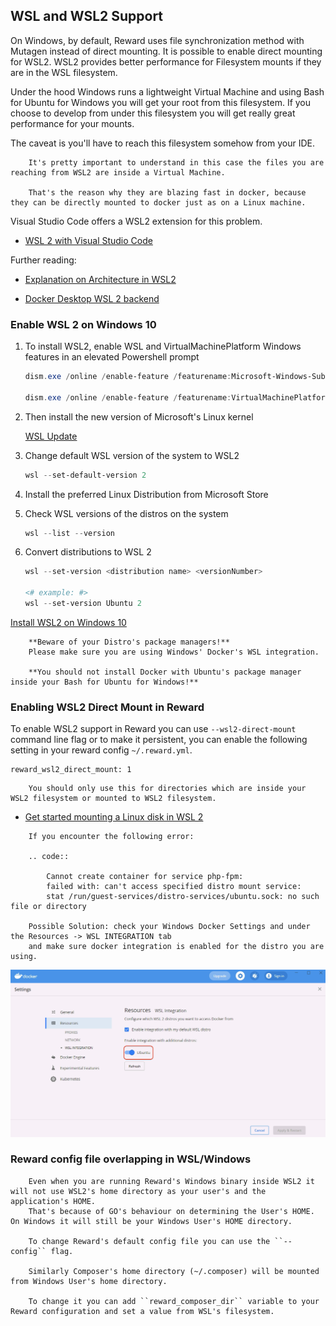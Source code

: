 ## WSL and WSL2 Support

On Windows, by default, Reward uses file synchronization method with Mutagen instead of direct mounting.
It is possible to enable direct mounting for WSL2. WSL2 provides better performance for Filesystem mounts if they are in the WSL filesystem.

Under the hood Windows runs a lightweight Virtual Machine and using Bash for Ubuntu for Windows you will get your root from this filesystem.
If you choose to develop from under this filesystem you will get really great performance for your mounts.

The caveat is you'll have to reach this filesystem somehow from your IDE.

``` warning::
    It's pretty important to understand in this case the files you are reaching from WSL2 are inside a Virtual Machine.

    That's the reason why they are blazing fast in docker, because they can be directly mounted to docker just as on a Linux machine.
```

Visual Studio Code offers a WSL2 extension for this problem.

* [WSL 2 with Visual Studio Code](https://code.visualstudio.com/blogs/2019/09/03/wsl2)

Further reading:

* [Explanation on Architecture in WSL2](https://devblogs.microsoft.com/commandline/announcing-wsl-2/#a-quick-explanation-of-the-architectural-changes-in-wsl-2)

* [Docker Desktop WSL 2 backend](https://docs.docker.com/docker-for-windows/wsl/)

### Enable WSL 2 on Windows 10

1. To install WSL2, enable WSL and VirtualMachinePlatform Windows features in an elevated Powershell prompt

    ``` powershell
    dism.exe /online /enable-feature /featurename:Microsoft-Windows-Subsystem-Linux /all /norestart

    dism.exe /online /enable-feature /featurename:VirtualMachinePlatform /all /norestart
    ```

2. Then install the new version of Microsoft's Linux kernel

    [WSL Update](https://wslstorestorage.blob.core.windows.net/wslblob/wsl_update_x64.msi)

3. Change default WSL version of the system to WSL2
    ``` powershell
    wsl --set-default-version 2
    ```

4. Install the preferred Linux Distribution from Microsoft Store

5. Check WSL versions of the distros on the system

    ``` powershell
    wsl --list --version
    ```

6. Convert distributions to WSL 2

    ``` powershell
    wsl --set-version <distribution name> <versionNumber>

    <# example: #>
    wsl --set-version Ubuntu 2
    ```

[Install WSL2 on Windows 10](https://docs.microsoft.com/en-us/windows/wsl/install-win10)

``` warning::
    **Beware of your Distro's package managers!**
    Please make sure you are using Windows' Docker's WSL integration.

    **You should not install Docker with Ubuntu's package manager inside your Bash for Ubuntu for Windows!**
```

### Enabling WSL2 Direct Mount in Reward

To enable WSL2 support in Reward you can use `--wsl2-direct-mount` command line flag or to make it persistent, you can
enable the following setting in your reward config `~/.reward.yml`.

```
reward_wsl2_direct_mount: 1
```

``` warning::
    You should only use this for directories which are inside your WSL2 filesystem or mounted to WSL2 filesystem.
```

* [Get started mounting a Linux disk in WSL 2 ](https://docs.microsoft.com/en-us/windows/wsl/wsl2-mount-disk)

``` note::
    If you encounter the following error:

    .. code::

        Cannot create container for service php-fpm:
        failed with: can't access specified distro mount service:
        stat /run/guest-services/distro-services/ubuntu.sock: no such file or directory

    Possible Solution: check your Windows Docker Settings and under the Resources -> WSL INTEGRATION tab
    and make sure docker integration is enabled for the distro you are using.
```

![Docker WSL Integration Settings](screenshots/docker-wsl-integration.png)

### Reward config file overlapping in WSL/Windows

``` note::
    Even when you are running Reward's Windows binary inside WSL2 it will not use WSL2's home directory as your user's and the application's HOME.
    That's because of GO's behaviour on determining the User's HOME. On Windows it will still be your Windows User's HOME directory.

    To change Reward's default config file you can use the ``--config`` flag.

    Similarly Composer's home directory (~/.composer) will be mounted from Windows User's home directory.

    To change it you can add ``reward_composer_dir`` variable to your Reward configuration and set a value from WSL's filesystem.
```
